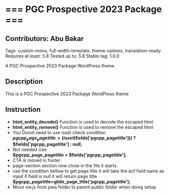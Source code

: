 # === PGC Prospective 2023 Package ===

## Contributors: Abu Bakar

Tags: custom-menu, full-width-template, theme-options, translation-ready
Requires at least: 5.8
Tested up to: 5.8
Stable tag: 1.0.0

A PGC Prospective 2023 Package WordPress theme

## Description

This is a PGC Prospective 2023 Package WordPress theme

## Instruction

-   **html_entity_decode()** Function is used to decode the escaped html
-   **html_entity_remove()** Function is used to remove the escaped html
-   You Donot need to use isset check condition<br>
    **$pgcpp_page_pagetitle = (isset($fields['pgcpp_pagetitle'])) ? $fields['pgcpp_pagetitle'] : null;**
-   Not needed Use<br>
    **$pgcpp_page_pagetitle = $fields['pgcpp_pagetitle'];**
-   CTA is moved in footer
-   page-section section now close in the file it starts.
-   use the condition bellow to get page title it will take the acf field name as input if field is null it will return page title<br>
    **$pgcpp_pagetitle=glide_page_title('pgcpp_pagetitle');**
-   Move sw.js from pwa folder to parent public folder when doing setup
